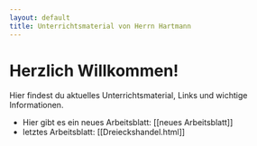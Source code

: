 ```yaml
---
layout: default
title: Unterrichtsmaterial von Herrn Hartmann
---
```


# Herzlich Willkommen!

Hier findest du aktuelles Unterrichtsmaterial, Links und wichtige Informationen. 


- Hier gibt es ein neues Arbeitsblatt: [[neues Arbeitsblatt]]
- letztes Arbeitsblatt: [[Dreieckshandel.html]]

